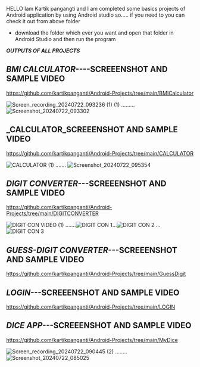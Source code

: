 HELLO Iam Kartik pangangti 
and I am completed some basics projects of Android application by using Android studio
so.....
  if you need to you can check it out from above folder 
  - download the folder which ever you want and open that folder in Android Studio and then run the program



**_OUTPUTS OF ALL PROJECTS_**



**_BMI CALCULATOR_----SCREEENSHOT AND SAMPLE VIDEO**
--------------------------------
https://github.com/kartikpanganti/Android-Projects/tree/main/BMICalculator

![Screen_recording_20240722_093236 (1) (1)](https://github.com/user-attachments/assets/273e83d0-47a7-48e6-b18a-b542db0486a6) ......... ![Screenshot_20240722_093302](https://github.com/user-attachments/assets/a19982b9-eb39-4278-a92a-ba11256ae80a)






**_CALCULATOR_SCREEENSHOT AND SAMPLE VIDEO**
--------------------------------
https://github.com/kartikpanganti/Android-Projects/tree/main/CALCULATOR

![CALCULATOR (1)](https://github.com/user-attachments/assets/a7d51683-2b9b-42e0-8fb3-bd3ab9ca48e5) ....... ![Screenshot_20240722_095354](https://github.com/user-attachments/assets/50d254cb-6125-4b21-9597-4555c8701c6e)






**_DIGIT CONVERTER_---SCREEENSHOT AND SAMPLE VIDEO**
--------------------------------
https://github.com/kartikpanganti/Android-Projects/tree/main/DIGITCONVERTER

![DIGIT CON VIDEO (1)](https://github.com/user-attachments/assets/de210c97-c08d-482e-af07-cdc8f1051330) .......![DIGIT CON 1](https://github.com/user-attachments/assets/e66239e4-2351-4994-8131-49221a5855fc)...![DIGIT CON 2](https://github.com/user-attachments/assets/71db301a-92d5-48b6-87ea-00b952aa8f51) ... ![DIGIT CON 3](https://github.com/user-attachments/assets/d7b5e417-d071-48c9-b0e5-eaa364119efe)






**_GUESS-DIGIT CONVERTER_---SCREEENSHOT AND SAMPLE VIDEO**
--------------------------------
https://github.com/kartikpanganti/Android-Projects/tree/main/GuessDigit






**_LOGIN_---SCREEENSHOT AND SAMPLE VIDEO**
--------------------------------
https://github.com/kartikpanganti/Android-Projects/tree/main/LOGIN







**_DICE APP_---SCREEENSHOT AND SAMPLE VIDEO**
--------------------------------
https://github.com/kartikpanganti/Android-Projects/tree/main/MyDice

![Screen_recording_20240722_090445 (2)](https://github.com/user-attachments/assets/b5d68cef-81f3-4c71-be6c-05e789ab4f0d) ........ ![Screenshot_20240722_085025](https://github.com/user-attachments/assets/0e015e88-67d6-4ac3-8092-37fe21d7ccad)

